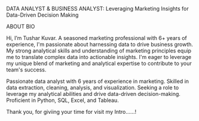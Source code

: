 

DATA ANALYST & BUSINESS ANALYST: Leveraging Marketing Insights for Data-Driven Decision Making

ABOUT BIO

Hi, I’m Tushar Kuvar. A seasoned marketing professional with 6+ years of experience, I'm passionate about harnessing data to drive business growth. My strong analytical skills and understanding of marketing principles equip me to translate complex data into actionable insights. I'm eager to leverage my unique blend of marketing and analytical expertise to contribute to your team's success.

Passionate data analyst with 6 years of experience in marketing. Skilled in data extraction, cleaning, analysis, and visualization. Seeking a role to leverage my analytical abilities and drive data-driven decision-making. Proficient in Python, SQL, Excel, and Tableau.

Thank you, for giviing your time for visit my Intro......!
